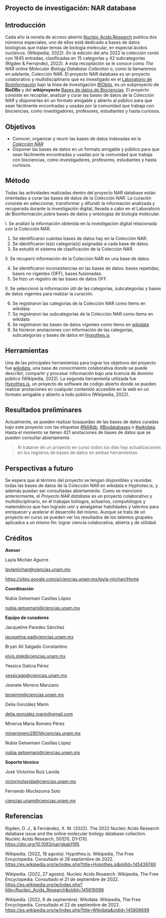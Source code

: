 ## **Proyecto de investigación: NAR database**

## **Introducción**

Cada año la revista de acceso abierto [Nucleic Acids Research](https://es.wikipedia.org/wiki/Nucleic_Acids_Research) publica dos números especiales, uno de ellos está dedicado a bases de datos biológicas que tratan temas de biología molecular, en especial ácidos nucleicos. (Wikipedia, 2022). En la edición del año 2022 la colección contó con 1645 entradas, clasificadas en 15 categorías y 42 subcategorías (Rigden & Fernández, 2022). A esta recopilación se le conoce como *The NAR online Molecular Biology Database Collection* o, como la llamaremos en adelante, Colección NAR. 
El proyecto NAR database es un proyecto colaborativo y multidisciplinario que es investigado en el [Laboratorio de Bioinformación](https://sites.google.com/a/ciencias.unam.mx/layla-michan/Home) bajo la línea de investigación [BIObits](https://sites.google.com/a/ciencias.unam.mx/layla-michan/tablero-biobits?authuser=0), es un subproyecto de **BioDBs** y del **wikiproyecto** [Bases de datos de Biociencias](https://www.wikidata.org/wiki/Wikidata:Bases_de_Datos_Biociencias/NAR). El proyecto consiste en recopilar, analizar y curar las bases de datos de la *Colección NAR* y disponerlas en un formato amigable y abierto al público para que sean fácilmente encontradas y usadas por la comunidad que trabaja con biociencias, como investigadores, profesores, estudiantes y hasta curiosos. 

## **Objetivos**

+ Conocer, organizar y reunir las bases de datos indexadas en la [*Colección NAR*](https://www.wikidata.org/wiki/Q110211927) 
+ Disponer las bases de datos en un formato amigable y público para que sean fácilmente encontradas y usadas por la comunidad que trabaja con biociencias, como investigadores, profesores, estudiantes y hasta curiosos. 

## **Método**
Todas las actividades realizadas dentro del proyecto NAR database están orientadas a curar las bases de datos de la *Colección NAR*. La curación consiste en seleccionar, transformar y difundir la información analizada y recuperada durante la investigación digital, llevada a cabo en el Laboratorio de Bioinformación,sobre bases de datos y ontologías de biología molecular.  

I. Se analizó la información obtenida en la investigación digital relacionada con la Colección NAR. 

1. Se identificaron cuántas bases de datos hay en la Colección NAR. 
2. Se identificaron la(s) categoría(s) asignadas a cada base de datos. 
3. Se estudió el sistema de clasificación de la Colección NAR. 

II. Se recuperó información de la Colección NAR en una base de datos. 

4. Se identificaron inconsistencias en las bases de datos: bases repetidas, bases no vigentes (OFF), bases fusionadas. 
5. Se hizo un registro de las bases de datos OFF. 
 
II. Se seleccionó la información útil de las categorías, subcategorías y bases de datos vigentes para realizar la curación. 

6. Se registraron las categorías de la Colección NAR como ítems en wikidata 
7. Se registraron las subcategorías de la Colección NAR como ítems en wikidata 
8. Se registraron las bases de datos vigentes como ítems en [wikidata](https://www.wikidata.org/wiki/Wikidata:Main_Page) 
9. Se hicieron anotaciones con información de las categorías, subcategorías y bases de datos en [Hypothes.is](https://web.hypothes.is)  

## **Herramientas**
Una de las principales herramientas para lograr los objetivos del proyecto fue [wikidata](https://www.wikidata.org/wiki/Wikidata:Main_Page), una base de conocimiento colaborativa donde se puede describir, compartir y procesar información bajo una licencia de dominio público (Wikipedia, 2022). La segunda herramienta utilizada fue [Hypothes.is](https://web.hypothes.is), un proyecto de software de código abierto donde se pueden realizar anotaciones en cualquier contenido accesible en la web en un formato amigable y abierto a todo público (Wikipedia, 2022).


## **Resultados preliminares**
Actualmente, se pueden realizar búsquedas de las bases de datos curadas bajo este proyecto con las etiquetas [#NARdb](https://hypothes.is/search?q=tag%3ANARdb), [#Biodatabases](https://hypothes.is/search?q=biodatabases) o [#wikidata](https://hypothes.is/search?q=wikidata). Hasta el momento se tienen 421 anotaciones de bases de datos que se pueden consultar abiertamente.

> Al tratarse de un proyecto en curso todos los días hay actualizaciones en los registros de bases de datos en ambas herramientas

## **Perspectivas a futuro**
Se espera que al término del proyecto se tengan disponibles y reunidas todas las bases de datos de la Colección NAR en wikidata e Hyphotes.is, y además puedan ser consultadas abiertamente. Como se mencionó anteriormente, el *Proyecto NAR database* es un proyecto colaborativo y multidisciplinario, en él trabajan biólogos, actuarios, computólogos y matemáticos que han logrado unir y amalgamar habilidades y talentos para enriquecer y acelerar el desarrollo del mismo. Aunque se trata de un proyecto en curso se pueden ver los resultados de los talentos grupales aplicados a un mismo fin: lograr ciencia colaborativa, abierta y de utilidad.

## **Créditos**
**Asesor**

Layla Michán Aguirre

laylamichan@ciencias.unam.mx 

https://sites.google.com/a/ciencias.unam.mx/layla-michan/Home


**Coordinación**

Nubia Getsemaní Casillas López 

nubia.getsemani@ciencias.unam.mx 


**Equipo de curadores**

Jacqueline Paredes Sánchez 

jacqueline.pa@ciencias.unam.mx 

Bryan Ali Salgado Constantino 

elvis.stek@ciencias.unam.mx 

Yessica Galicia Pérez 

yessicagp@ciencias.unam.mx 

Jeanete Moreno Manzano 

tenajmm@ciencias.unam.mx 

Delia González Marín 

delia.gonzalez.marin@gmail.com 

Minerva María Romero Pérez 

mineromero2901@ciencias.unam.mx 

Nubia Getsemaní Casillas López 

nubia.getsemani@ciencias.unam.mx 


**Soporte técnico**

José Victorino Ruíz Lavida 

victorinolavida@ciencias.unam.mx 

Fernando Moctezuma Soto 

ciencias.unam@ciencias.unam.mx


## **Referencias**
Rigden, D. J., & Fernández, X. M. (2022). The 2022 Nucleic Acids Research database issue and the online molecular biology database collection. Nucleic Acids Research, 50(D1), D1–D10. https://doi.org/10.1093/nar/gkab1195 

Wikipedia. (2022, 18 agosto). Hypothes.is. Wikipedia, The Free Encyclopedia. Consultado el 28 septiembre de 2022. https://es.wikipedia.org/w/index.php?title=Hypothes.is&oldid=145439749 

Wikipedia. (2022, 27 agosto). Nucleic Acids Research. Wikipedia, The Free Encyclopedia. Consultado el 21 de septiembre de 2022. https://es.wikipedia.org/w/index.php?title=Nucleic_Acids_Research&oldid=145616098 

Wikipedia. (2022, 6 de septiembre). Wikidata. Wikipedia, The Free Encyclopedia. Consultado el 22 de septiembre de 2022. https://es.wikipedia.org/w/index.php?title=Wikidata&oldid=145808699 
